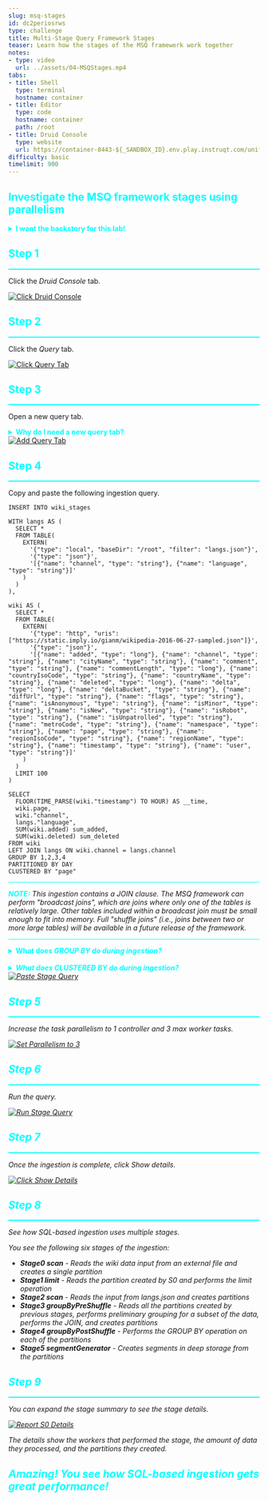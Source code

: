 ```yaml
---
slug: msq-stages
id: dc2periosrws
type: challenge
title: Multi-Stage Query Framework Stages
teaser: Learn how the stages of the MSQ framework work together
notes:
- type: video
  url: ../assets/04-MSQStages.mp4
tabs:
- title: Shell
  type: terminal
  hostname: container
- title: Editor
  type: code
  hostname: container
  path: /root
- title: Druid Console
  type: website
  url: https://container-8443-${_SANDBOX_ID}.env.play.instruqt.com/unified-console.html
difficulty: basic
timelimit: 900
---
```


<h2 style="color:cyan">Investigate the MSQ framework stages using parallelism</h2>


<details>
  <summary style="color:cyan"><b>I want the backstory for this lab!</b></summary>
<hr style="background-color:cyan">
We want to understand a bit more about the architecture and operation of the Multi-Stage Query framework.
So in this lab, we'll perform an ingestion that has several stages (due to the <i>GROUP BY</i> clause and the second <i>SELECT</i> clause).
We will also enable some parallelism among the worker tasks.
<br><br>
Once we have completed the ingestion, we will review the report of the stages and workers that performed the ingestion.
<hr style="background-color:cyan">
</details>


<h2 style="color:cyan">Step 1</h2><hr style="color:cyan;background-color:cyan;height:2px">

Click the _Druid Console_ tab.

<a href="#img-1">
  <img alt="Click Druid Console" src="../assets/ClickDruidConsole.png" />
</a>
<a href="#" class="lightbox" id="img-1">
  <img alt="Click Druid Console" src="../assets/ClickDruidConsole.png" />
</a>

<h2 style="color:cyan">Step 2</h2><hr style="color:cyan;background-color:cyan;height:2px">

Click the _Query_ tab.

<a href="#img-2">
  <img alt="Click Query Tab" src="../assets/ClickQueryTab.png" />
</a>
<a href="#" class="lightbox" id="img-2">
  <img alt="Click Query Tab" src="../assets/ClickQueryTab.png" />
</a>

<h2 style="color:cyan">Step 3</h2><hr style="color:cyan;background-color:cyan;height:2px">

Open a new query tab.

<details>
  <summary style="color:cyan"><b>Why do I need a new query tab?</b></summary>
<hr style="background-color:cyan">
Strictly speaking, you don't <i>need</i> a new tab for this query.
But, sometimes it's helpful to be able to use multiple tabs for various operations so you can refer back to previous operations and their results.
<hr style="background-color:cyan">
</details>

<a href="#img-3">
  <img alt="Add Query Tab" src="../assets/AddQueryTab.png" />
</a>
<a href="#" class="lightbox" id="img-3">
  <img alt="Add Query Tab" src="../assets/AddQueryTab.png" />
</a>


<h2 style="color:cyan">Step 4</h2><hr style="color:cyan;background-color:cyan;height:2px">

Copy and paste the following ingestion query.

```
INSERT INTO wiki_stages

WITH langs AS (
  SELECT *
  FROM TABLE(
    EXTERN(
      '{"type": "local", "baseDir": "/root", "filter": "langs.json"}',
      '{"type": "json"}',
      '[{"name": "channel", "type": "string"}, {"name": "language", "type": "string"}]'
    )
  )
),

wiki AS (
  SELECT *
  FROM TABLE(
    EXTERN(
      '{"type": "http", "uris": ["https://static.imply.io/gianm/wikipedia-2016-06-27-sampled.json"]}',
      '{"type": "json"}',
      '[{"name": "added", "type": "long"}, {"name": "channel", "type": "string"}, {"name": "cityName", "type": "string"}, {"name": "comment", "type": "string"}, {"name": "commentLength", "type": "long"}, {"name": "countryIsoCode", "type": "string"}, {"name": "countryName", "type": "string"}, {"name": "deleted", "type": "long"}, {"name": "delta", "type": "long"}, {"name": "deltaBucket", "type": "string"}, {"name": "diffUrl", "type": "string"}, {"name": "flags", "type": "string"}, {"name": "isAnonymous", "type": "string"}, {"name": "isMinor", "type": "string"}, {"name": "isNew", "type": "string"}, {"name": "isRobot", "type": "string"}, {"name": "isUnpatrolled", "type": "string"}, {"name": "metroCode", "type": "string"}, {"name": "namespace", "type": "string"}, {"name": "page", "type": "string"}, {"name": "regionIsoCode", "type": "string"}, {"name": "regionName", "type": "string"}, {"name": "timestamp", "type": "string"}, {"name": "user", "type": "string"}]'
    )
  )
  LIMIT 100
)

SELECT
  FLOOR(TIME_PARSE(wiki."timestamp") TO HOUR) AS __time,
  wiki.page,
  wiki."channel",
  langs."language",
  SUM(wiki.added) sum_added,
  SUM(wiki.deleted) sum_deleted
FROM wiki
LEFT JOIN langs ON wiki.channel = langs.channel
GROUP BY 1,2,3,4
PARTITIONED BY DAY
CLUSTERED BY "page"
```

<hr style="background-color:cyan">
<p><span style="color:cyan"><strong><em>NOTE:</em></strong></span> <i>This ingestion contains a JOIN clause.
The MSQ framework can perform "broadcast joins", which are joins where only one of the tables is relatively large.
Other tables included within a broadcast join must be small enough to fit into memory.
Full "shuffle joins" (i.e., joins between two or more large tables) will be available in a future release of the framework.</i></p>
<hr style="background-color:cyan">

<details>
  <summary style="color:cyan"><b>What does <i>GROUP BY<i/> do during ingestion?</b></summary>
<hr style="background-color:cyan">
The <i>GROUP BY<i/> clause, when used during ingestion, tells Druid to aggregate rows.
Notice in the <i>SELECT<i/> clause the use of <i>FLOOR(...TO HOUR)<i/>, which truncates the values of the timestamps to hours.
Then, the <i>GROUP BY<i/> clause allows rows within the same hour and <i>page<i/> value to be aggregated (i.e., Druid sums <i>added<i/> and <i>deleted<i/> values).
<hr style="background-color:cyan">
</details>

<br>
<details>
  <summary style="color:cyan"><b>What does <i>CLUSTERED BY<i/> do during ingestion?</b></summary>
<hr style="background-color:cyan">
The <i>CLUSTERED BY<i/> clause specifies secondary partitioning of segments.
You can read about secondary partitioning <a href="https://druid.staged.apache.org/docs/latest/ingestion/partitioning.html#secondary-partitioning" target="_blank">here</a>.
When you know the main dimensions that users will use to query, you can use these for secondary partitioning.
Secondary partitioning is useful because it improves locality which increases query performance.
<hr style="background-color:cyan">
</details>

<a href="#img-4">
  <img alt="Paste Stage Query" src="../assets/PasteStageQuery.png" />
</a>
<a href="#" class="lightbox" id="img-4">
  <img alt="Paste Stage Query" src="../assets/PasteStageQuery.png" />
</a>

<h2 style="color:cyan">Step 5</h2><hr style="color:cyan;background-color:cyan;height:2px">

Increase the task parallelism to 1 controller and 3 max worker tasks.

<a href="#img-5">
  <img alt="Set Parallelism to 3" src="../assets/SetParallel2.png" />
</a>
<a href="#" class="lightbox" id="img-5">
  <img alt="Set Parallelism to 3" src="../assets/SetParallel2.png" />
</a>

<h2 style="color:cyan">Step 6</h2><hr style="color:cyan;background-color:cyan;height:2px">

Run the query.

<a href="#img-6">
  <img alt="Run Stage Query" src="../assets/RunStageQuery.png" />
</a>
<a href="#" class="lightbox" id="img-6">
  <img alt="Run Stage Query" src="../assets/RunStageQuery.png" />
</a>

<h2 style="color:cyan">Step 7</h2><hr style="color:cyan;background-color:cyan;height:2px">

Once the ingestion is complete, click _Show details_.

<a href="#img-7">
  <img alt="Click Show Details" src="../assets/ClickShowStats.png" />
</a>
<a href="#" class="lightbox" id="img-7">
  <img alt="Click Show Details" src="../assets/ClickShowStats.png" />
</a>

<h2 style="color:cyan">Step 8</h2><hr style="color:cyan;background-color:cyan;height:2px">

See how SQL-based ingestion uses multiple stages.

You see the following six stages of the ingestion:
- <b>Stage0 scan</b> - Reads the wiki data input from an external file and creates a single partition
- <b>Stage1 limit</b> - Reads the partition created by S0 and performs the limit operation
- <b>Stage2 scan</b> - Reads the input from _langs.json_ and creates partitions
- <b>Stage3 groupByPreShuffle</b> - Reads all the partitions created by previous stages, performs preliminary grouping for a subset of the data, performs the _JOIN_, and creates partitions
- <b>Stage4 groupByPostShuffle</b> - Performs the _GROUP BY_ operation on each of the partitions
- <b>Stage5 segmentGenerator</b> - Creates segments in deep storage from the partitions

<h2 style="color:cyan">Step 9</h2><hr style="color:cyan;background-color:cyan;height:2px">

You can expand the stage summary to see the stage details.

<a href="#img-9">
  <img alt="Report S0 Details" src="../assets/ReportS0Details.png" />
</a>
<a href="#" class="lightbox" id="img-9">
  <img alt="Report S0 Details" src="../assets/ReportS0Details.png" />
</a>

The details show the workers that performed the stage, the amount of data they processed, and the partitions they created.


<h2 style="color:cyan">Amazing! You see how SQL-based ingestion gets great performance!</h2>


<style type="text/css" rel="stylesheet">
.lightbox { display: none; position: fixed; justify-content: center; align-items: center; z-index: 999; top: 0; left: 0; right: 0; bottom: 0; padding: 1rem; background: rgba(0, 0, 0, 0.8); }
.lightbox:target { display: flex; }
.lightbox img { max-height: 100% }
.thumbnail:hover {
    position:fixed;
    top:-25px;
    left:-35px;
    width:500px;
    height:auto;
    display:block;
    z-index:999;
}
</style>
